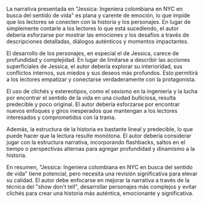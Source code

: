 La narrativa presentada en "Jessica: Ingeniera colombiana en NYC en busca del sentido de vida" es plana y carente de emoción, lo que impide que los lectores se conecten con la historia y los personajes. En lugar de simplemente contarle a los lectores lo que está sucediendo, el autor debería esforzarse por mostrar las emociones y los desafíos a través de descripciones detalladas, diálogos auténticos y momentos impactantes.

El desarrollo de los personajes, en especial el de Jessica, carece de profundidad y complejidad. En lugar de limitarse a describir las acciones superficiales de Jessica, el autor debería explorar su interioridad, sus conflictos internos, sus miedos y sus deseos más profundos. Esto permitirá a los lectores empatizar y conectarse verdaderamente con la protagonista.

El uso de clichés y estereotipos, como el sexismo en la ingeniería y la lucha por encontrar el sentido de la vida en una ciudad bulliciosa, resulta predecible y poco original. El autor debería esforzarse por encontrar nuevos enfoques y giros inesperados que mantengan a los lectores interesados y comprometidos con la trama.

Además, la estructura de la historia es bastante lineal y predecible, lo que puede hacer que la lectura resulte monótona. El autor debería considerar jugar con la estructura narrativa, incorporando flashbacks, saltos en el tiempo o perspectivas alternas para agregar profundidad y dinamismo a la historia.

En resumen, "Jessica: Ingeniera colombiana en NYC en busca del sentido de vida" tiene potencial, pero necesita una revisión significativa para elevar su calidad. El autor debe enfocarse en mejorar la narrativa a través de la técnica del "show don't tell", desarrollar personajes más complejos y evitar clichés para crear una historia más auténtica, emocionante y significativa.